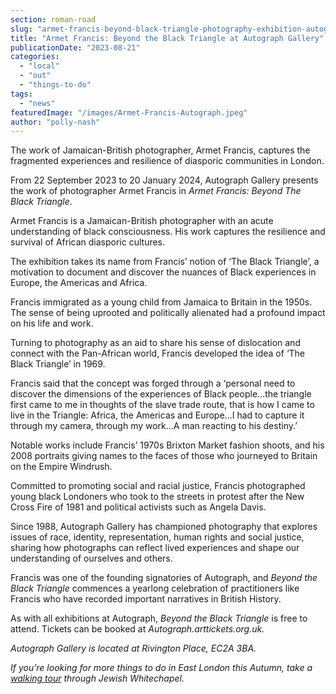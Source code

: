 ```yaml
---
section: roman-road
slug: "armet-francis-beyond-black-triangle-photography-exhibition-autograph-gallery"
title: "Armet Francis: Beyond the Black Triangle at Autograph Gallery"
publicationDate: "2023-08-21"
categories: 
  - "local"
  - "out"
  - "things-to-do"
tags: 
  - "news"
featuredImage: "/images/Armet-Francis-Autograph.jpeg"
author: "polly-nash"
---
```


The work of Jamaican-British photographer, Armet Francis, captures the fragmented experiences and resilience of diasporic communities in London.

From 22 September 2023 to 20 January 2024, Autograph Gallery presents the work of photographer Armet Francis in _Armet Francis: Beyond The Black Triangle_.

Armet Francis is a Jamaican-British photographer with an acute understanding of black consciousness. His work captures the resilience and survival of African diasporic cultures. 

The exhibition takes its name from Francis’ notion of ‘The Black Triangle’, a motivation to document and discover the nuances of Black experiences in Europe, the Americas and Africa. 

Francis immigrated as a young child from Jamaica to Britain in the 1950s. The sense of being uprooted and politically alienated had a profound impact on his life and work. 

Turning to photography as an aid to share his sense of dislocation and connect with the Pan-African world, Francis developed the idea of ‘The Black Triangle’ in 1969. 

Francis said that the concept was forged through a ‘personal need to discover the dimensions of the experiences of Black people…the triangle first came to me in thoughts of the slave trade route, that is how I came to live in the Triangle: Africa, the Americas and Europe…I had to capture it through my camera, through my work…A man reacting to his destiny.’

Notable works include Francis’ 1970s Brixton Market fashion shoots, and his 2008 portraits giving names to the faces of those who journeyed to Britain on the Empire Windrush. 

Committed to promoting social and racial justice, Francis photographed young black Londoners who took to the streets in protest after the New Cross Fire of 1981 and political activists such as Angela Davis. 

Since 1988, Autograph Gallery has championed photography that explores issues of race, identity, representation, human rights and social justice, sharing how photographs can reflect lived experiences and shape our understanding of ourselves and others. 

Francis was one of the founding signatories of Autograph, and _Beyond the Black Triangle_ commences a yearlong celebration of practitioners like Francis who have recorded important narratives in British History. 

As with all exhibitions at Autograph, _Beyond the Black Triangle_ is free to attend. Tickets can be booked at _Autograph.arttickets.org.uk._ 

_Autograph Gallery is located at Rivington Place, EC2A 3BA._

_If you’re looking for more things to do in East London this Autumn, take a_ [_walking tour_](https://romanroadlondon.com/radicals-rinkoffs-walking-tour-whitechapel-october-2023/) _through Jewish Whitechapel._ 


